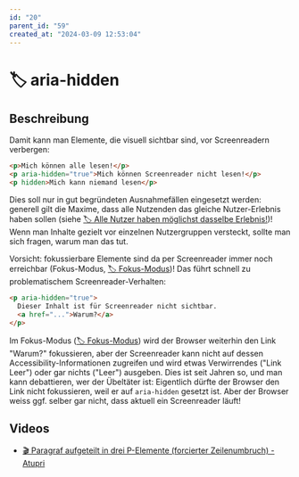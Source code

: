 ```yaml
---
id: "20"
parent_id: "59"
created_at: "2024-03-09 12:53:04"
---
```


# 🏷️ aria-hidden

## Beschreibung

Damit kann man Elemente, die visuell sichtbar sind, vor Screenreadern verbergen:

```html
<p>Mich können alle lesen!</p>
<p aria-hidden="true">Mich können Screenreader nicht lesen!</p>
<p hidden>Mich kann niemand lesen</p>
```

Dies soll nur in gut begründeten Ausnahmefällen eingesetzt werden: generell gilt die Maxime, dass alle Nutzenden das gleiche Nutzer-Erlebnis haben sollen (siehe [🏷️ Alle Nutzer haben möglichst dasselbe Erlebnis!](/de/tags/alle-nutzer-haben-moeglichst-dasselbe-erlebnis))! Wenn man Inhalte gezielt vor einzelnen Nutzergruppen versteckt, sollte man sich fragen, warum man das tut.

Vorsicht: fokussierbare Elemente sind da per Screenreader immer noch erreichbar (Fokus-Modus, [🏷️ Fokus-Modus](/de/tags/fokus-modus))! Das führt schnell zu problematischem Screenreader-Verhalten:

```html
<p aria-hidden="true">
  Dieser Inhalt ist für Screenreader nicht sichtbar.
  <a href="...">Warum?</a>
</p>
```

Im Fokus-Modus ([🏷️ Fokus-Modus](/de/tags/fokus-modus)) wird der Browser weiterhin den Link "Warum?" fokussieren, aber der Screenreader kann nicht auf dessen Accessibility-Informationen zugreifen und wird etwas Verwirrendes ("Link Leer") oder gar nichts ("Leer") ausgeben. Dies ist seit Jahren so, und man kann debattieren, wer der Übeltäter ist: Eigentlich dürfte der Browser den Link nicht fokussieren, weil er auf `aria-hidden` gesetzt ist. Aber der Browser weiss ggf. selber gar nicht, dass aktuell ein Screenreader läuft!

## Videos

- [🎬 Paragraf aufgeteilt in drei P-Elemente (forcierter Zeilenumbruch) - Atupri](/videos/paragraf-aufgeteilt-in-drei-p-elemente-forcierter-zeilenumbruch-atupri)